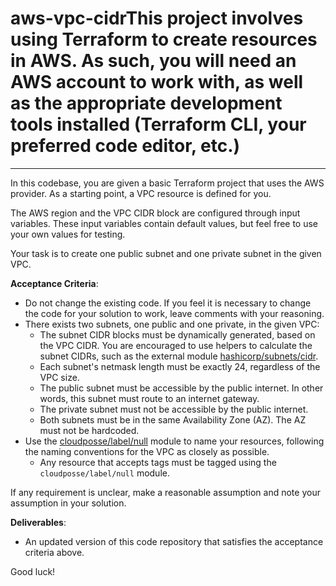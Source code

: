 # aws-vpc-cidrThis project involves using Terraform to create resources in AWS. As such, you will need an AWS account to work with, as well as the appropriate development tools installed (Terraform CLI, your preferred code editor, etc.)

---

In this codebase, you are given a basic Terraform project that uses the AWS provider. As a starting point, a VPC resource is defined for you.

The AWS region and the VPC CIDR block are configured through input variables. These input variables contain default values, but feel free to use your own values for testing.

Your task is to create one public subnet and one private subnet in the given VPC.

**Acceptance Criteria**:

- Do not change the existing code. If you feel it is necessary to change the code for your solution to work, leave comments with your reasoning.
- There exists two subnets, one public and one private, in the given VPC:
  - The subnet CIDR blocks must be dynamically generated, based on the VPC CIDR. You are encouraged to use helpers to calculate the subnet CIDRs, such as the external module [hashicorp/subnets/cidr](https://registry.terraform.io/modules/hashicorp/subnets/cidr/latest).
  - Each subnet's netmask length must be exactly 24, regardless of the VPC size.
  - The public subnet must be accessible by the public internet. In other words, this subnet must route to an internet gateway.
  - The private subnet must not be accessible by the public internet.
  - Both subnets must be in the same Availability Zone (AZ). The AZ must not be hardcoded.
- Use the [cloudposse/label/null](https://registry.terraform.io/modules/cloudposse/label/null/latest) module to name your resources, following the naming conventions for the VPC as closely as possible.
  - Any resource that accepts tags must be tagged using the `cloudposse/label/null` module.

If any requirement is unclear, make a reasonable assumption and note your assumption in your solution.

**Deliverables**:

- An updated version of this code repository that satisfies the acceptance criteria above.

Good luck!

